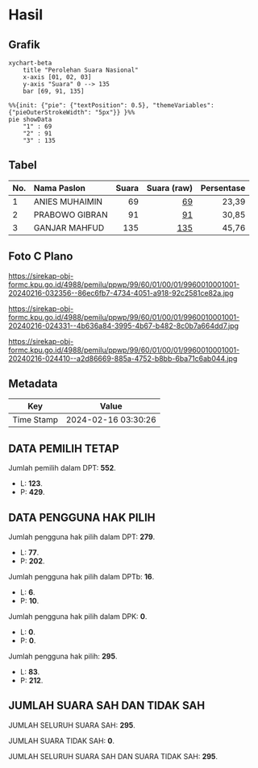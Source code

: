 # Hasil

## Grafik

```mermaid
xychart-beta
    title "Perolehan Suara Nasional"
    x-axis [01, 02, 03]
    y-axis "Suara" 0 --> 135
    bar [69, 91, 135]
```

```mermaid
%%{init: {"pie": {"textPosition": 0.5}, "themeVariables": {"pieOuterStrokeWidth": "5px"}} }%%
pie showData
    "1" : 69
    "2" : 91
    "3" : 135
```

## Tabel

| No. | Nama Paslon    | Suara | Suara (raw) | Persentase |
|:--- |:-------------- | -----:| -----------:| ----------:|
| 1   | ANIES MUHAIMIN | 69    | [69][p-1]   | 23,39      |
| 2   | PRABOWO GIBRAN | 91    | [91][p-2]   | 30,85      |
| 3   | GANJAR MAHFUD  | 135   | [135][p-3]  | 45,76      |


[p-1]: https://github.com/gigit-pemilu/pemilu-2024/blob/main/pilpres/hitung-suara/sub/99-luar-negeri/sub/60-kopenhagen-denmark/sub/01-kopenhagen-denmark/sub/0001-kopenhagen-denmark/sub/001-pos-001/sub/paslon-1.txt
[p-2]: https://github.com/gigit-pemilu/pemilu-2024/blob/main/pilpres/hitung-suara/sub/99-luar-negeri/sub/60-kopenhagen-denmark/sub/01-kopenhagen-denmark/sub/0001-kopenhagen-denmark/sub/001-pos-001/sub/paslon-2.txt
[p-3]: https://github.com/gigit-pemilu/pemilu-2024/blob/main/pilpres/hitung-suara/sub/99-luar-negeri/sub/60-kopenhagen-denmark/sub/01-kopenhagen-denmark/sub/0001-kopenhagen-denmark/sub/001-pos-001/sub/paslon-3.txt

## Foto C Plano

https://sirekap-obj-formc.kpu.go.id/4988/pemilu/ppwp/99/60/01/00/01/9960010001001-20240216-032356--86ec6fb7-4734-4051-a918-92c2581ce82a.jpg

https://sirekap-obj-formc.kpu.go.id/4988/pemilu/ppwp/99/60/01/00/01/9960010001001-20240216-024331--4b636a84-3995-4b67-b482-8c0b7a664dd7.jpg

https://sirekap-obj-formc.kpu.go.id/4988/pemilu/ppwp/99/60/01/00/01/9960010001001-20240216-024410--a2d86669-885a-4752-b8bb-6ba71c6ab044.jpg


## Metadata

| Key        | Value               |
| ---------- | ------------------- |
| Time Stamp | 2024-02-16 03:30:26 |


## DATA PEMILIH TETAP

Jumlah pemilih dalam DPT: **552**.
 * L: **123**.
 * P: **429**.

## DATA PENGGUNA HAK PILIH

Jumlah pengguna hak pilih dalam DPT: **279**.
 * L: **77**.
 * P: **202**.

Jumlah pengguna hak pilih dalam DPTb: **16**.
 * L: **6**.
 * P: **10**.

Jumlah pengguna hak pilih dalam DPK: **0**.
 * L: **0**.
 * P: **0**.

Jumlah pengguna hak pilih: **295**.
 * L: **83**.
 * P: **212**.

## JUMLAH SUARA SAH DAN TIDAK SAH

JUMLAH SELURUH SUARA SAH: **295**.

JUMLAH SUARA TIDAK SAH: **0**.

JUMLAH SELURUH SUARA SAH DAN SUARA TIDAK SAH: **295**.


